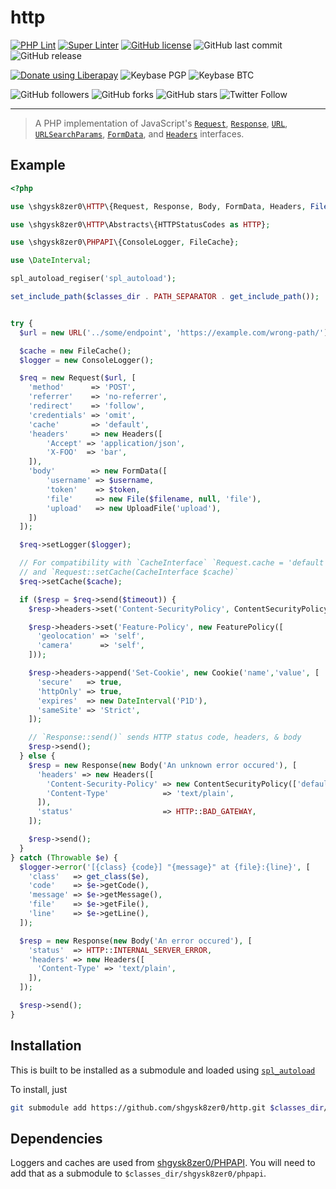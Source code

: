 # http
[![PHP Lint](https://github.com/shgysk8zer0/http/workflows/PHP%20Lint/badge.svg)](https://github.com/shgysk8zer0/http/actions?query=workflow%3A%22PHP+Lint%22)
[![Super Linter](https://github.com/shgysk8zer0/http/workflows/Lint%20Code%20Base/badge.svg)](https://github.com/shgysk8zer0/http/actions?query=workflow%3A%22Lint+Code+Base%22)
[![GitHub license](https://img.shields.io/github/license/shgysk8zer0/http.svg)](https://github.com/shgysk8zer0/http/blob/master/LICENSE)
![GitHub last commit](https://img.shields.io/github/last-commit/shgysk8zer0/http.svg)
![GitHub release](https://img.shields.io/github/release/shgysk8zer0/http.svg)

[![Donate using Liberapay](https://img.shields.io/liberapay/receives/shgysk8zer0.svg?logo=liberapay)](https://liberapay.com/shgysk8zer0/donate "Donate using Liberapay")
![Keybase PGP](https://img.shields.io/keybase/pgp/shgysk8zer0.svg)
![Keybase BTC](https://img.shields.io/keybase/btc/shgysk8zer0.svg)

![GitHub followers](https://img.shields.io/github/followers/shgysk8zer0.svg?style=social)
![GitHub forks](https://img.shields.io/github/forks/shgysk8zer0/http.svg?style=social)
![GitHub stars](https://img.shields.io/github/stars/shgysk8zer0/http.svg?style=social)
![Twitter Follow](https://img.shields.io/twitter/follow/shgysk8zer0.svg?style=social)
- - -
> A PHP implementation of JavaScript's [`Request`](https://developer.mozilla.org/en-US/docs/Web/API/Request),
[`Response`](https://developer.mozilla.org/en-US/docs/Web/API/Response),
[`URL`](https://developer.mozilla.org/en-US/docs/Web/API/URL/),
[`URLSearchParams`](https://developer.mozilla.org/en-US/docs/Web/API/URLSearchParams),
[`FormData`](https://developer.mozilla.org/en-US/docs/Web/API/FormData),
and [`Headers`](https://developer.mozilla.org/en-US/docs/Web/API/Headers)
interfaces.

## Example
```php
<?php

use \shgysk8zer0\HTTP\{Request, Response, Body, FormData, Headers, File, URL};

use \shgysk8zer0\HTTP\Abstracts\{HTTPStatusCodes as HTTP};

use \shgysk8zer0\PHPAPI\{ConsoleLogger, FileCache};

use \DateInterval;

spl_autoload_regiser('spl_autoload');

set_include_path($classes_dir . PATH_SEPARATOR . get_include_path());


try {
  $url = new URL('../some/endpoint', 'https://example.com/wrong-path/');

  $cache = new FileCache();
  $logger = new ConsoleLogger();

  $req = new Request($url, [
    'method'      => 'POST',
    'referrer'    => 'no-referrer',
    'redirect'    => 'follow',
    'credentials' => 'omit',
    'cache'       => 'default',
    'headers'     => new Headers([
        'Accept' => 'application/json',
        'X-FOO'  => 'bar',
    ]),
    'body'        => new FormData([
        'username' => $username,
        'token'    => $token,
        'file'     => new File($filename, null, 'file'),
        'upload'   => new UploadFile('upload'),
    ])
  ]);

  $req->setLogger($logger);

  // For compatibility with `CacheInterface` `Request.cache = 'default'` -> `Request::setCacheMode('default')`
  // and `Request::setCache(CacheInterface $cache)`
  $req->setCache($cache);

  if ($resp = $req->send($timeout)) {
    $resp->headers->set('Content-SecurityPolicy', ContentSecurityPolicy::fromIniFile('./csp.ini'));

    $resp->headers->set('Feature-Policy', new FeaturePolicy([
      'geolocation' => 'self',
      'camera'      => 'self',
    ]));

    $resp->headers->append('Set-Cookie', new Cookie('name','value', [
      'secure'   => true,
      'httpOnly' => true,
      'expires'  => new DateInterval('P1D'),
      'sameSite' => 'Strict',
    ]);

    // `Response::send()` sends HTTP status code, headers, & body
    $resp->send();
  } else {
    $resp = new Response(new Body('An unknown error occured'), [
      'headers' => new Headers([
        'Content-Security-Policy' => new ContentSecurityPolicy(['default-src' => 'self']),
        'Content-Type'            => 'text/plain',
      ]),
      'status'                    => HTTP::BAD_GATEWAY,
    ]);

    $resp->send();
  }
} catch (Throwable $e) {
  $logger->error('[{class} {code}] "{message}" at {file}:{line}', [
    'class'   => get_class($e),
    'code'    => $e->getCode(),
    'message' => $e->getMessage(),
    'file'    => $e->getFile(),
    'line'    => $e->getLine(),
  ]);

  $resp = new Response(new Body('An error occured'), [
    'status'  => HTTP::INTERNAL_SERVER_ERROR,
    'headers' => new Headers([
      'Content-Type' => 'text/plain',
    ]),
  ]);

  $resp->send();
}
```

## Installation
This is built to be installed as a submodule and loaded using [`spl_autoload`](https://www.php.net/manual/en/function.spl-autoload)

To install, just
```bash
git submodule add https://github.com/shgysk8zer0/http.git $classes_dir/shgysk8zer0/http
```

## Dependencies
Loggers and caches are used from [shgysk8zer0/PHPAPI](https://github.com/shgysk8zer0/phpapi).
You will need to add that as a submodule to `$classes_dir/shgysk8zer0/phpapi`.
